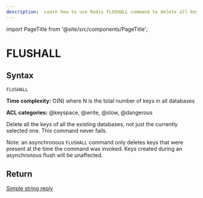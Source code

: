 ```yaml
---
description:  Learn how to use Redis FLUSHALL command to delete all keys in every database.
---
```


import PageTitle from '@site/src/components/PageTitle';

# FLUSHALL

<PageTitle title="Redis FLUSHALL Command (Documentation) | Dragonfly" />

## Syntax

    FLUSHALL

**Time complexity:** O(N) where N is the total number of keys in all databases

**ACL categories:** @keyspace, @write, @slow, @dangerous

Delete all the keys of all the existing databases, not just the currently selected one.
This command never fails.

Note: an asynchronous `FLUSHALL` command only deletes keys that were present at the time the command was invoked. Keys created during an asynchronous flush will be unaffected.

## Return

[Simple string reply](https://redis.io/docs/reference/protocol-spec/#simple-strings)
